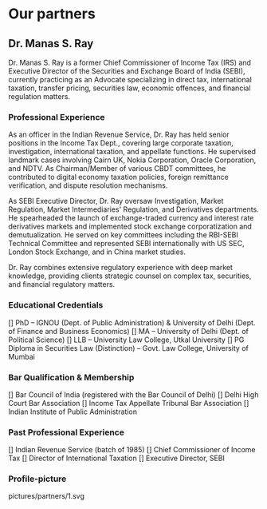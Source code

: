 # Our partners

## Dr. Manas S. Ray
Dr. Manas S. Ray is a former Chief Commissioner of Income Tax (IRS) and Executive Director of the Securities and Exchange Board of India (SEBI), currently practicing as an Advocate specializing in direct tax, international taxation, transfer pricing, securities law, economic offences, and financial regulation matters. 

### Professional Experience 
As an officer in the Indian Revenue Service,  Dr. Ray has held senior positions in the Income Tax Dept., covering large corporate taxation, investigation, international taxation, and appellate functions. He supervised landmark cases involving Cairn UK, Nokia Corporation, Oracle Corporation, and NDTV. As Chairman/Member of various CBDT committees, he contributed to digital economy taxation policies, foreign remittance verification, and dispute resolution mechanisms. 

As SEBI Executive Director, Dr. Ray oversaw Investigation, Market Regulation, Market Intermediaries' Regulation, and Derivatives departments. He spearheaded the launch of exchange-traded currency and interest rate derivatives markets and implemented stock exchange corporatization and demutualization. He served on key committees including the RBI-SEBI Technical Committee and represented SEBI internationally with US SEC, London Stock Exchange, and in China market studies.

Dr. Ray combines extensive regulatory experience with deep market knowledge, providing clients strategic counsel on complex tax, securities, and financial regulatory matters.


### Educational Credentials 

[] PhD – IGNOU (Dept. of Public Administration) & University of Delhi (Dept. of Finance and Business Economics)
[] MA – University of Delhi (Dept. of Political Science)
[] LLB – University Law College, Utkal University
[] PG Diploma in Securities Law (Distinction) – Govt. Law College, University of Mumbai



### Bar Qualification & Membership

[] Bar Council of India (registered with the Bar Council of Delhi) 
[] Delhi High Court Bar Association 
[] Income Tax Appellate Tribunal Bar Association
[] Indian Institute of Public Administration

### Past Professional Experience
[] Indian Revenue Service (batch of 1985)
[] Chief Commissioner of Income Tax
[] Director of International Taxation
[] Executive Director, SEBI


### Profile-picture
pictures/partners/1.svg